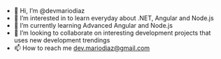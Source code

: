 - 👋 Hi, I’m @devmariodiaz
- 👀 I’m interested in to learn everyday about .NET, Angular and Node.js 
- 🌱 I’m currently learning Advanced Angular and Node.js
- 💞️ I’m looking to collaborate on interesting development projects that uses new development trendings
- 📫 How to reach me dev.mariodiaz@gmail.com

<!---
devmariodiaz/devmariodiaz is a ✨ special ✨ repository because its `README.md` (this file) appears on your GitHub profile.
You can click the Preview link to take a look at your changes.
--->
